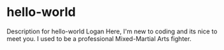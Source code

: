 # hello-world
Description for hello-world
Logan Here, I'm new to coding and its nice to meet you. 
I used to be a professional Mixed-Martial Arts fighter.
